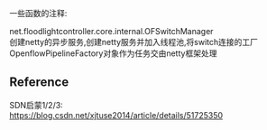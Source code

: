 
一些函数的注释:

net.floodlightcontroller.core.internal.OFSwitchManager  
创建netty的异步服务,创建netty服务并加入线程池,将switch连接的工厂
OpenflowPipelineFactory对象作为任务交由netty框架处理





















Reference
-------------------
SDN启蒙1/2/3:  
https://blog.csdn.net/xjtuse2014/article/details/51725350

